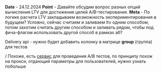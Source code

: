 **Date** - 24.12.2024
**Point** - Давайте обсудим вопрос разных опций вычисления LTV для достижения целей A/B-тестирования.
**Meta** - По логике расчета LTV закладываем возможность экспериментирования в будущем? Условно, сейчас считаем и заливаем ltv одним способом, потом захотим считать другим способом и заливать рядом, чтобы под фича-флагом использовать другой способ в рамках аб?

Delivery api - нужно будет добавить колонку в матрице **group** (группа) для тестов

/ Похоже, есть [сервис](obsidian://open?vault=Metaverse&file=Lamoda%2F%D0%90-B%20%D1%81%D0%B5%D1%80%D0%B2%D0%B8%D1%81) для проведения A/B тестов, по принципу похож на прокси, отдающий параметры для пользователей, нужно узнать побольше